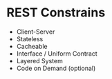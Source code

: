 # REST Constrains

- Client-Server
- Stateless
- Cacheable
- Interface / Uniform Contract
- Layered System
- Code on Demand (optional)
